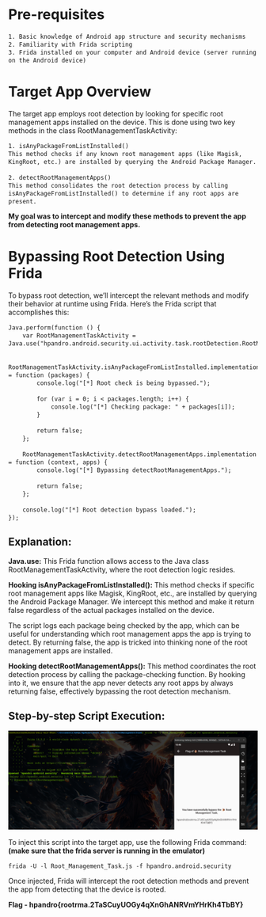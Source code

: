 # Pre-requisites

	1. Basic knowledge of Android app structure and security mechanisms
	2. Familiarity with Frida scripting
	3. Frida installed on your computer and Android device (server running on the Android device)

# Target App Overview

The target app employs root detection by looking for specific root management apps installed on the device. This is done using two key methods in the class RootManagementTaskActivity:

	1. isAnyPackageFromListInstalled()
	This method checks if any known root management apps (like Magisk, KingRoot, etc.) are installed by querying the Android Package Manager.

	2. detectRootManagementApps()
	This method consolidates the root detection process by calling isAnyPackageFromListInstalled() to determine if any root apps are present.

**My goal was to intercept and modify these methods to prevent the app from detecting root management apps.**

# Bypassing Root Detection Using Frida

To bypass root detection, we’ll intercept the relevant methods and modify their behavior at runtime using Frida. Here’s the Frida script that accomplishes this:

```
Java.perform(function () {
    var RootManagementTaskActivity = Java.use("hpandro.android.security.ui.activity.task.rootDetection.RootManagementTaskActivity");

    RootManagementTaskActivity.isAnyPackageFromListInstalled.implementation = function (packages) {
        console.log("[*] Root check is being bypassed.");

        for (var i = 0; i < packages.length; i++) {
            console.log("[*] Checking package: " + packages[i]);
        }

        return false;
    };

    RootManagementTaskActivity.detectRootManagementApps.implementation = function (context, apps) {
        console.log("[*] Bypassing detectRootManagementApps.");
        
        return false;
    };

    console.log("[*] Root detection bypass loaded.");
});

```
## Explanation:

**Java.use:** This Frida function allows access to the Java class RootManagementTaskActivity, where the root detection logic resides.

**Hooking isAnyPackageFromListInstalled():** This method checks if specific root management apps like Magisk, KingRoot, etc., are installed by querying the Android Package Manager. We intercept this method and make it return false regardless of the actual packages installed on the device.

The script logs each package being checked by the app, which can be useful for understanding which root management apps the app is trying to detect.
By returning false, the app is tricked into thinking none of the root management apps are installed.

**Hooking detectRootManagementApps():** This method coordinates the root detection process by calling the package-checking function. By hooking into it, we ensure that the app never detects any root apps by always returning false, effectively bypassing the root detection mechanism.

## Step-by-step Script Execution:

![image](1.png)

To inject this script into the target app, use the following Frida command: **(make sure that the frida server is running in the emulator)**

```
frida -U -l Root_Management_Task.js -f hpandro.android.security 
```
Once injected, Frida will intercept the root detection methods and prevent the app from detecting that the device is rooted.



**Flag - hpandro{rootrma.2TaSCuyUOGy4qXnGhANRVmYHrKh4TbBY}**
